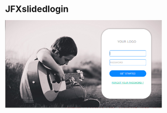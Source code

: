 # JFXslidedlogin
![](https://github.com/atomms/JFXslidedlogin/blob/master/Slided%20Login/slidedlogin.png)
